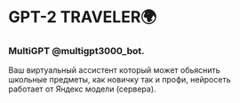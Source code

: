 # GPT-2 TRAVELER🌍
### MultiGPT @multigpt3000_bot.

Ваш виртуальный ассистент который может обьяснить <br>
школьные предметы, как новичку так и профи, нейросеть <br>
работает от Яндекс модели (сервера).
